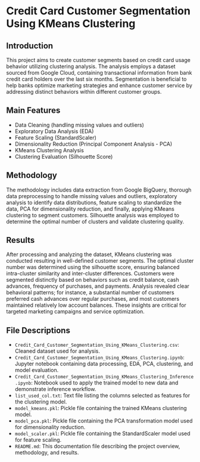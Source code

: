 # Credit Card Customer Segmentation Using KMeans Clustering

## Introduction

This project aims to create customer segments based on credit card usage behavior utilizing clustering analysis. The analysis employs a dataset sourced from Google Cloud, containing transactional information from bank credit card holders over the last six months. Segmentation is beneficial to help banks optimize marketing strategies and enhance customer service by addressing distinct behaviors within different customer groups.

## Main Features

- Data Cleaning (handling missing values and outliers)
- Exploratory Data Analysis (EDA)
- Feature Scaling (StandardScaler)
- Dimensionality Reduction (Principal Component Analysis - PCA)
- KMeans Clustering Analysis
- Clustering Evaluation (Silhouette Score)

## Methodology

The methodology includes data extraction from Google BigQuery, thorough data preprocessing to handle missing values and outliers, exploratory analysis to identify data distributions, feature scaling to standardize the data, PCA for dimensionality reduction, and finally, applying KMeans clustering to segment customers. Silhouette analysis was employed to determine the optimal number of clusters and validate clustering quality.

## Results

After processing and analyzing the dataset, KMeans clustering was conducted resulting in well-defined customer segments. The optimal cluster number was determined using the silhouette score, ensuring balanced intra-cluster similarity and inter-cluster differences. Customers were segmented distinctly based on behaviors such as credit balance, cash advances, frequency of purchases, and payments. Analysis revealed clear behavioral patterns; for instance, a substantial number of customers preferred cash advances over regular purchases, and most customers maintained relatively low account balances. These insights are critical for targeted marketing campaigns and service optimization.

## File Descriptions

- `Credit_Card_Customer_Segmentation_Using_KMeans_Clustering.csv`: Cleaned dataset used for analysis.
- `Credit_Card_Customer_Segmentation_Using_KMeans_Clustering.ipynb`: Jupyter notebook containing data processing, EDA, PCA, clustering, and model evaluation.
- `Credit_Card_Customer_Segmentation_Using_KMeans_Clustering_Inference.ipynb`: Notebook used to apply the trained model to new data and demonstrate inference workflow.
- `list_used_col.txt`: Text file listing the columns selected as features for the clustering model.
- `model_kmeans.pkl`: Pickle file containing the trained KMeans clustering model.
- `model_pca.pkl`: Pickle file containing the PCA transformation model used for dimensionality reduction.
- `model_scaler.pkl`: Pickle file containing the StandardScaler model used for feature scaling.
- `README.md`: This documentation file describing the project overview, methodology, and results.

